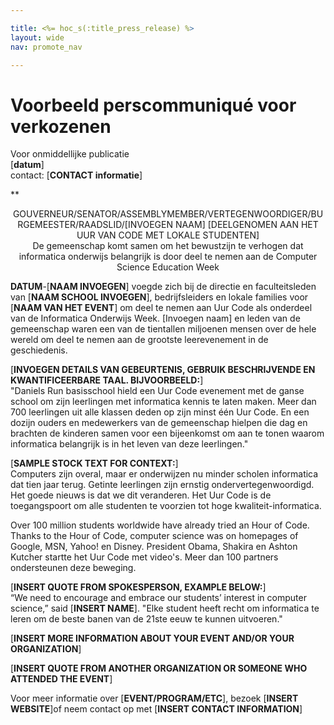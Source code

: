 ```yaml
---

title: <%= hoc_s(:title_press_release) %>
layout: wide
nav: promote_nav

---
```



# Voorbeeld perscommuniqué voor verkozenen

Voor onmiddellijke publicatie   
[**datum**]   
contact: [**CONTACT informatie**]  
  


**

<center>
  GOUVERNEUR/SENATOR/ASSEMBLYMEMBER/VERTEGENWOORDIGER/BURGEMEESTER/RAADSLID/[INVOEGEN NAAM] [DEELGENOMEN AAN HET UUR VAN CODE MET LOKALE STUDENTEN]</strong> <br /> De gemeenschap komt samen om het bewustzijn te verhogen dat informatica onderwijs belangrijk is door deel te nemen aan de Computer Science Education Week
</center>

  
  
</p> 

**DATUM**-[**NAAM INVOEGEN**] voegde zich bij de directie en faculteitsleden van [**NAAM SCHOOL INVOEGEN**], bedrijfsleiders en lokale families voor [**NAAM VAN HET EVENT**] om deel te nemen aan Uur Code als onderdeel van de Informatica Onderwijs Week. [Invoegen naam] en leden van de gemeenschap waren een van de tientallen miljoenen mensen over de hele wereld om deel te nemen aan de grootste leerevenement in de geschiedenis.

[**INVOEGEN DETAILS VAN GEBEURTENIS, GEBRUIK BESCHRIJVENDE EN KWANTIFICEERBARE TAAL. BIJVOORBEELD:**]   
"Daniels Run basisschool hield een Uur Code evenement met de ganse school om zijn leerlingen met informatica kennis te laten maken. Meer dan 700 leerlingen uit alle klassen deden op zijn minst één Uur Code. En een dozijn ouders en medewerkers van de gemeenschap hielpen die dag en brachten de kinderen samen voor een bijeenkomst om aan te tonen waarom informatica belangrijk is in het leven van deze leerlingen."

[**SAMPLE STOCK TEXT FOR CONTEXT:**]  
Computers zijn overal, maar er onderwijzen nu minder scholen informatica dat tien jaar terug. Getinte leerlingen zijn ernstig ondervertegenwoordigd. Het goede nieuws is dat we dit veranderen. Het Uur Code is de toegangspoort om alle studenten te voorzien tot hoge kwaliteit-informatica.

Over 100 million students worldwide have already tried an Hour of Code. Thanks to the Hour of Code, computer science was on homepages of Google, MSN, Yahoo! en Disney. President Obama, Shakira en Ashton Kutcher startte het Uur Code met video's. Meer dan 100 partners ondersteunen deze beweging.

[**INSERT QUOTE FROM SPOKESPERSON, EXAMPLE BELOW:**]  
“We need to encourage and embrace our students’ interest in computer science,” said [**INSERT NAME**]. "Elke student heeft recht om informatica te leren om de beste banen van de 21ste eeuw te kunnen uitvoeren."

[**INSERT MORE INFORMATION ABOUT YOUR EVENT AND/OR YOUR ORGANIZATION**]

[**INSERT QUOTE FROM ANOTHER ORGANIZATION OR SOMEONE WHO ATTENDED THE EVENT**]

Voor meer informatie over [**EVENT/PROGRAM/ETC**], bezoek [**INSERT WEBSITE**]of neem contact op met [**INSERT CONTACT INFORMATION**]

  
  


